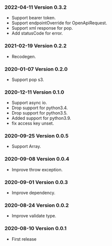 ### 2022-04-11 Version 0.3.2
* Support bearer token.
* Support endpointOverride for OpenApiRequest.
* Support xml response for pop.
* Add statusCode for error.

### 2021-02-19 Version 0.2.2
* Recodegen.

### 2020-01-07 Version 0.2.0
* Support pop s3.

### 2020-12-11 Version 0.1.0
* Support async io.
* Drop support for python3.4.
* Drop support for python3.5.
* Added support for python3.9.
* fix access key unset. 

### 2020-09-25 Version 0.0.5
* Support Array.

### 2020-09-08 Version 0.0.4
* Improve throw exception.

### 2020-09-01 Version 0.0.3
* Improve dependency.

### 2020-08-24 Version 0.0.2
* Improve validate type.

### 2020-08-10 Version 0.0.1
* First release
